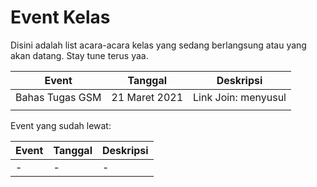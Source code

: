 # Event Kelas
Disini adalah list acara-acara kelas yang sedang berlangsung atau yang akan datang. Stay tune terus yaa.

| Event           | Tanggal       | Deskripsi           |
| --------------- | ------------- | ------------------- |
| Bahas Tugas GSM | 21 Maret 2021 | Link Join: menyusul |
|                 |               |                     |

Event yang sudah lewat:

| Event | Tanggal | Deskripsi |
| ----- | ------- | --------- |
| -     | -       | -         |


